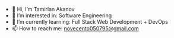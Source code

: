 - 👋 Hi, I’m Tamirlan Akanov
- 👀 I’m interested in: Software Engineering
- 🌱 I’m currently learning: Full Stack Web Development + DevOps
- 📫 How to reach me: novecento050795@gmail.com

<!---
novecento050795/novecento050795 is a ✨ special ✨ repository because its `README.md` (this file) appears on your GitHub profile.
You can click the Preview link to take a look at your changes.
--->
